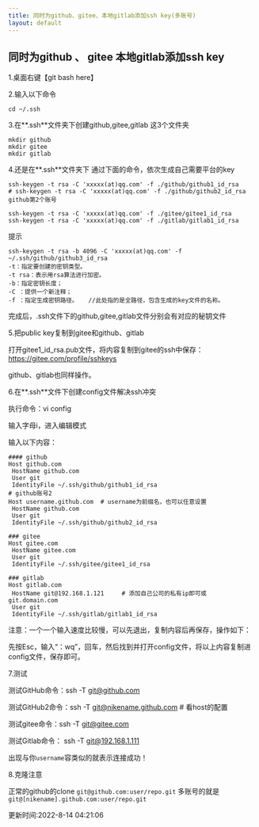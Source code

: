 ```yaml
---
title: 同时为github、gitee、本地gitlab添加ssh key(多账号)
layout: default
---
```

## 同时为github 、 gitee 本地gitlab添加ssh key

1.桌面右键【git bash here】

2.输入以下命令

```git
cd ~/.ssh
```
3.在**.ssh**文件夹下创建github,gitee,gitlab 这3个文件夹

```git
mkdir github
mkdir gitee
mkdir gitlab
```
4.还是在**.ssh**文件夹下 通过下面的命令，依次生成自己需要平台的key

```git
ssh-keygen -t rsa -C 'xxxxx(at)qq.com' -f ./github/github1_id_rsa
# ssh-keygen -t rsa -C 'xxxxx(at)qq.com' -f ./github/github2_id_rsa github第2个账号

ssh-keygen -t rsa -C 'xxxxx(at)qq.com' -f ./gitee/gitee1_id_rsa
ssh-keygen -t rsa -C 'xxxxx(at)qq.com' -f ./gitlab/gitlab1_id_rsa
```

提示

```text
ssh-keygen -t rsa -b 4096 -C 'xxxxx(at)qq.com' -f ~/.ssh/github/github3_id_rsa
-t：指定要创建的密钥类型。
-t rsa：表示用rsa算法进行加密。
-b：指定密钥长度；
-C ：提供一个新注释；
-f ：指定生成密钥路径。   //此处指的是全路径，包含生成的key文件的名称。
```
完成后，.ssh文件下的github,gitee,gitlab文件分别会有对应的秘钥文件


5.把public key复制到gitee和github、gitlab

打开gitee1_id_rsa.pub文件，将内容复制到gitee的ssh中保存：https://gitee.com/profile/sshkeys

github、gitlab也同样操作。

6.在**.ssh**文件下创建config文件解决ssh冲突

执行命令：vi config

输入字母i，进入编辑模式

输入以下内容：

```text
#### github
Host github.com
 HostName github.com
 User git
 IdentityFile ~/.ssh/github/github1_id_rsa
# github账号2
Host username.github.com  # username为前缀名，也可以任意设置
 HostName github.com
 User git
 IdentityFile ~/.ssh/github/github2_id_rsa

### gitee
Host gitee.com
 HostName gitee.com
 User git
 IdentityFile ~/.ssh/gitee/gitee1_id_rsa

### gitlab
Host gitlab.com
 HostName git@192.168.1.121 	# 添加自己公司的私有ip即可或 git.domain.com
 User git
 IdentityFile ~/.ssh/gitlab/gitlab1_id_rsa
```
注意：一个一个输入速度比较慢，可以先退出，复制内容后再保存，操作如下：

先按Esc，输入“：wq”，回车，然后找到并打开config文件，将以上内容复制进config文件，保存即可。



7.测试

测试GitHub命令：ssh -T git@github.com

测试GitHub2命令：ssh -T git@nikename.github.com # 看host的配置

测试gitee命令：ssh -T git@gitee.com

测试Gitlab命令： ssh -T git@192.168.1.111

出现与你`username`容类似的就表示连接成功！


8.克隆注意

正常的github的clone `git@github.com:user/repo.git`
多账号的就是 `git@[nikename].github.com:user/repo.git`

更新时间:2022-8-14 04:21:06
